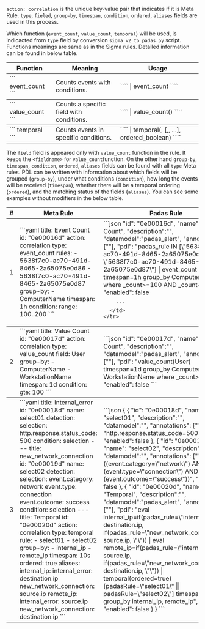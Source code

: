 
`action: correlation` is the unique key-value pair that indicates if it is Meta Rule. `type`, `fieled`, `group-by`, `timespan`, `condition`, `ordered`, `aliases` fields are used in this process.

Which function (`event_count`, `value_count`, `temporal`) will be used, is indicacted from `type` field by conversion `sigma_v2_to_padas.py` script. Functions meanings are same as in the Sigma rules. Detailed information can be found in below table.
<table>
  <thead>
    <tr>
      <th style="text-align: center;" scope="col">Function</th>
      <th style="text-align: center;" scope="col">Meaning</th>
        <th style="text-align: center;" scope="col">Usage</th>
    </tr>
  </thead>
  <tbody>
    <tr>
      <td class="align-middle">
        ```
          event_count
        ```
      </td>
      <td class="align-middle">
        Counts events with conditions.
      </td>
     <td class="align-middle">
        ````
        | event_count <condition>
        ````
      </td>
    </tr>
  </tbody>  
    <tbody>
    <tr>
      <td class="align-middle">
        ```
          value_count
        ```
      </td>
      <td class="align-middle">
        Counts a specific field with conditions.
      </td>
     <td class="align-middle">
        ````
        | value_count(<fieldname>) <condition>
        ````
      </td>
    </tr>
  </tbody>
      <tbody>
    <tr>
      <td class="align-middle">
        ```
          temporal
        ```
      </td>
      <td class="align-middle">
        Counts events in specific conditions.
      </td>
     <td class="align-middle">
        ````
        | temporal(<fieldname>, [<value>,<value>, ...], ordered_boolean)
        ````
      </td>
    </tr>
  </tbody>
</table>  

The `field` field is appeared only with `value_count` function in the rule. It keeps the `<fieldname>` for `value_count`function. On the other hand `group-by`, `timespan`, `condition`, `ordered`, `aliases` fields can be found with all `type` Meta rules. PDL can be written with information about which fields will be grouped (`group-by`), under what conditions (`condition`), how long the events will be received (`timespan`), whether there will be a temporal ordering (`ordered`), and the matching status of the fields (`aliases`). You can see some examples without modifiers in the below table. 


<table>
  <thead>
    <tr>
      <th style="text-align: center;" scope="col">#</th>
      <th style="text-align: center;" scope="col">Meta Rule</th>
      <th style="text-align: center;" scope="col">Padas Rule</th>
    </tr>
  </thead>
  <tbody>
    <tr>
      <td class="align-middle" style="text-align: center;">
        1
      </td>
      <td class="align-middle">
        ```yaml
        title: Event Count
        id: "0e00016d"
        action: correlation
        type: event_count
        rules:
            - 5638f7c0-ac70-491d-8465-2a65075e0d86
            - 5638f7c0-ac70-491d-8465-2a65075e0d87
        group-by:
            - ComputerName
        timespan: 1h
        condition:
            range: 100..200
        ```
      </td>
      <td class="align-middle">
        ```json
            "id": "0e00016d",
            "name": "Event Count",
            "description":"",
            "datamodel":"padas_alert",
            "annotations": [""],
            "pdl": "padas_rule IN [\"5638f7c0-ac70-491d-8465-2a65075e0d86\", \"5638f7c0-ac70-491d-8465-2a65075e0d87\"] | event_count timespan=1h group_by ComputerName where _count>=100 AND _count<=200",
            "enabled": false

                
        ```
      </td>
    </tr>
  </tbody>
  <tbody>
    <tr>
      <td class="align-middle" style="text-align: center;">
        2
      </td>
      <td class="align-middle">
        ```yaml
        title: Value Count
        id: "0e00017d"
        action: correlation
        type: value_count
        field: User
        group-by:
            - ComputerName
            - WorkstationName
        timespan: 1d
        condition:
            gte: 100
        ```
      </td>
      <td class="align-middle">
        ```json
            "id": "0e00017d",
            "name": "Value Count",
            "description":"",
            "datamodel":"padas_alert",
            "annotations": [""],
            "pdl": "value_count(User) timespan=1d group_by ComputerName, WorkstationName where _count>= 100",
            "enabled": false
        ```
      </td>
    </tr>
  </tbody>   
   <tbody>
    <tr>
      <td class="align-middle" style="text-align: center;">
        3
      </td>
      <td class="align-middle">
        ```yaml
        title: internal_error
        id: "0e00018d"
        name: select01
        detection:
          selection:
            http.response.status_code: 500
          condition: selection
        ---
        title: new_network_connection
        id: "0e00019d"
        name: select02
        detection:
          selection:
            event.category: network
            event.type: connection
            event.outcome: success
          condition: selection
        ---
        title: Temporal
        id: "0e00020d"
        action: correlation
        type: temporal
        rule:
          - select01
          - select02
        group-by:
          - internal_ip
          - remote_ip
        timespan: 10s
        ordered: true
        aliases:
          internal_ip:
            internal_error: destination.ip
            new_network_connection: source.ip
          remote_ip:
            internal_error: source.ip
            new_network_connection: destination.ip
        ```
      </td>
      <td class="align-middle">
        ```json
             {
              {
                    "id": "0e00018d",
                    "name": "select01",
                    "description":"",
                    "datamodel":"",
                    "annotations": [""],
                    "pdl": "http.response.status_code=500",
                    "enabled": false
                },
                {
                    "id": "0e00019d",
                    "name": "select02",
                    "description":"",
                    "datamodel":"",
                    "annotations": [""],
                    "pdl": "((event.category=\"network\") AND (event.type=\"connection\") AND (event.outcome=\"success\"))",
                    "enabled": false
                },
                {
                    "id": "0e00020d",
                    "name": "Temporal",
                    "description":"",
                    "datamodel":"padas_alert",
                    "annotations": [""],
                    "pdl": "eval internal_ip=if(padas_rule=\"internal_error\", destination.ip, if(padas_rule=\"new_network_connection\", source.ip, \"\")) | eval remote_ip=if(padas_rule=\"internal_error\", source.ip, if(padas_rule=\"new_network_connection\", destination.ip, \"\")) | temporal(ordered=true) [padasRule=\"select01\" || padasRule=\"select02\"] timespan=10s group_by internal_ip, remote_ip",
                    "enabled": false
                }
            }
        ```
      </td>
    </tr>
  </tbody>      
</table>